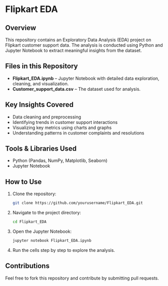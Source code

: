 # Flipkart EDA

## Overview
This repository contains an Exploratory Data Analysis (EDA) project on Flipkart customer support data. The analysis is conducted using Python and Jupyter Notebook to extract meaningful insights from the dataset.

## Files in this Repository
- **Flipkart_EDA.ipynb** – Jupyter Notebook with detailed data exploration, cleaning, and visualization.
- **Customer_support_data.csv** – The dataset used for analysis.

## Key Insights Covered
- Data cleaning and preprocessing
- Identifying trends in customer support interactions
- Visualizing key metrics using charts and graphs
- Understanding patterns in customer complaints and resolutions

## Tools & Libraries Used
- Python (Pandas, NumPy, Matplotlib, Seaborn)
- Jupyter Notebook

## How to Use
1. Clone the repository:
   ```sh
   git clone https://github.com/yourusername/Flipkart_EDA.git
   ```
2. Navigate to the project directory:
   ```sh
   cd Flipkart_EDA
   ```
3. Open the Jupyter Notebook:
   ```sh
   jupyter notebook Flipkart_EDA.ipynb
   ```
4. Run the cells step by step to explore the analysis.

## Contributions
Feel free to fork this repository and contribute by submitting pull requests.

